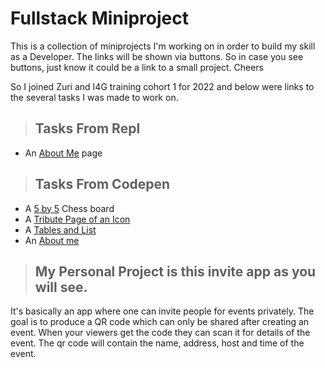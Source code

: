 # Fullstack Miniproject
This is a collection of miniprojects I'm working on in order to build my skill as a Developer.
The links will be shown via buttons. So in case you see buttons, just know it could be a link to a small project. Cheers 

So I joined Zuri and I4G training cohort 1 for 2022 and below were links to the several tasks I was made to work on.
> ## Tasks From Repl
* An [About Me](https://About-me.obianuju007.repl.co) page
> ## Tasks From Codepen
* A [5 by 5](https://codepen.io/Yhujay/full/mdXLLEg) Chess board
* A [Tribute Page of an Icon](https://codepen.io/Yhujay/full/ExQwqBN)
* A [Tables and List](https://codepen.io/Yhujay/full/poaWMQM)
* An [About me](https://codepen.io/Yhujay/full/wvygZgM)

> ## My Personal Project is this invite app as you will see.
It's basically an app where one can invite people for events privately. The goal is to produce a QR code which can only be shared after creating an event. When your viewers get the code they can scan it for details of the event. The qr code will contain the name, address, host and time of the event. 


